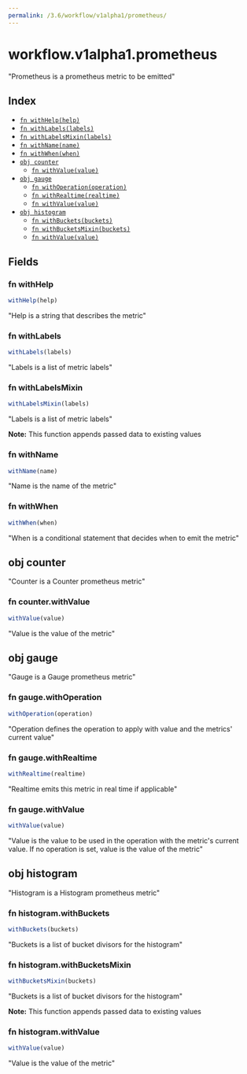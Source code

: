 ```yaml
---
permalink: /3.6/workflow/v1alpha1/prometheus/
---
```


# workflow.v1alpha1.prometheus

"Prometheus is a prometheus metric to be emitted"

## Index

* [`fn withHelp(help)`](#fn-withhelp)
* [`fn withLabels(labels)`](#fn-withlabels)
* [`fn withLabelsMixin(labels)`](#fn-withlabelsmixin)
* [`fn withName(name)`](#fn-withname)
* [`fn withWhen(when)`](#fn-withwhen)
* [`obj counter`](#obj-counter)
  * [`fn withValue(value)`](#fn-counterwithvalue)
* [`obj gauge`](#obj-gauge)
  * [`fn withOperation(operation)`](#fn-gaugewithoperation)
  * [`fn withRealtime(realtime)`](#fn-gaugewithrealtime)
  * [`fn withValue(value)`](#fn-gaugewithvalue)
* [`obj histogram`](#obj-histogram)
  * [`fn withBuckets(buckets)`](#fn-histogramwithbuckets)
  * [`fn withBucketsMixin(buckets)`](#fn-histogramwithbucketsmixin)
  * [`fn withValue(value)`](#fn-histogramwithvalue)

## Fields

### fn withHelp

```ts
withHelp(help)
```

"Help is a string that describes the metric"

### fn withLabels

```ts
withLabels(labels)
```

"Labels is a list of metric labels"

### fn withLabelsMixin

```ts
withLabelsMixin(labels)
```

"Labels is a list of metric labels"

**Note:** This function appends passed data to existing values

### fn withName

```ts
withName(name)
```

"Name is the name of the metric"

### fn withWhen

```ts
withWhen(when)
```

"When is a conditional statement that decides when to emit the metric"

## obj counter

"Counter is a Counter prometheus metric"

### fn counter.withValue

```ts
withValue(value)
```

"Value is the value of the metric"

## obj gauge

"Gauge is a Gauge prometheus metric"

### fn gauge.withOperation

```ts
withOperation(operation)
```

"Operation defines the operation to apply with value and the metrics' current value"

### fn gauge.withRealtime

```ts
withRealtime(realtime)
```

"Realtime emits this metric in real time if applicable"

### fn gauge.withValue

```ts
withValue(value)
```

"Value is the value to be used in the operation with the metric's current value. If no operation is set, value is the value of the metric"

## obj histogram

"Histogram is a Histogram prometheus metric"

### fn histogram.withBuckets

```ts
withBuckets(buckets)
```

"Buckets is a list of bucket divisors for the histogram"

### fn histogram.withBucketsMixin

```ts
withBucketsMixin(buckets)
```

"Buckets is a list of bucket divisors for the histogram"

**Note:** This function appends passed data to existing values

### fn histogram.withValue

```ts
withValue(value)
```

"Value is the value of the metric"